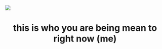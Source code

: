 <img align="center" src="https://github.com/user-attachments/assets/92902427-9ffa-4464-836c-09cb9129e273">
<h1 align="center">this is who you are being mean to right now (me)</h1>
